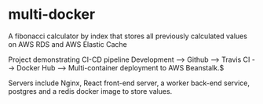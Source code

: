 # multi-docker
A fibonacci calculator by index that stores all previously calculated values on AWS RDS and AWS Elastic Cache

Project demonstrating CI-CD pipeline Development --> Github --> Travis CI --> Docker Hub --> Multi-container deployment to AWS Beanstalk.$

Servers include Nginx, React front-end server, a worker back-end service, postgres and a redis docker image to store values.
